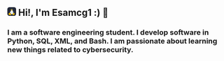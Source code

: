 <h2><img src="https://github.com/tandpfun/skill-icons/blob/main/icons/Linux-Dark.svg" height="20"> Hi!, I'm Esamcg1 :) 👋</h2>

<h3>I am a software engineering student. I develop software in Python, SQL, XML, and Bash. I am passionate about learning new things related to cybersecurity.</h3>
